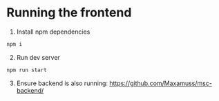 # Running the frontend

1. Install npm dependencies

```bash
npm i
```

2. Run dev server
```bash
npm run start
```

3. Ensure backend is also running: https://github.com/Maxamuss/msc-backend/
